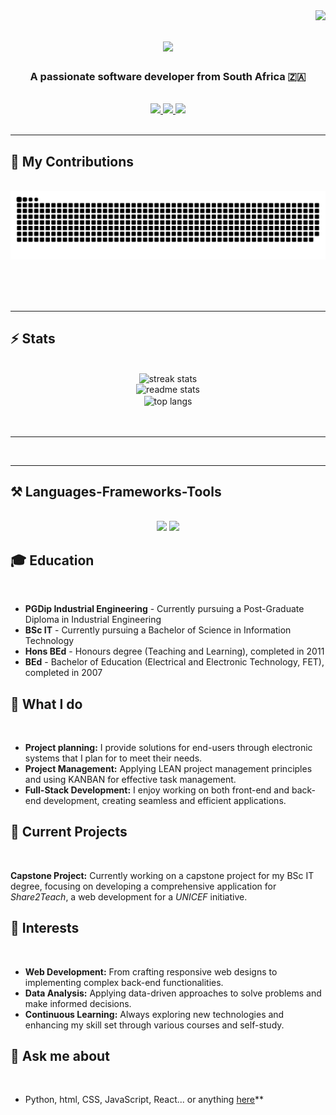 <img align="right" src="https://visitor-badge.laobi.icu/badge?page_id=WLHeyneke.WLHeyneke" />

<h1 align="center">
    <img src="https://readme-typing-svg.herokuapp.com/?font=Century+Gothic+PT+Serif&size=35&center=true&vCenter=true&width=500&height=70&duration=4000&lines=Hi+There!+👋;+I'm+Willem+Heyneke!;" />
</h1>

<h3 align="center">A passionate software developer from South Africa 🇿🇦</h3>

<br/>

<div align="center"> 
  <a href="mailto:willieheyneke@gmail.com">
    <img src="https://img.shields.io/badge/Gmail-333333?style=for-the-badge&logo=gmail&logoColor=red" />
  </a>
  <a href="https://linkedin.com/in/willie-heyneke-9149aaa7" target="_blank">
    <img src="https://img.shields.io/badge/LinkedIn-0077B5?style=for-the-badge&logo=linkedin&logoColor=white" target="_blank" />
  </a>
  <a href="https://salesp07.github.io" target="_blank">
     <img src="https://img.shields.io/badge/Portfolio-FF5722?style=for-the-badge&logo=todoist&logoColor=white" target="_blank" />
  </a>
</div>

<br/>
<hr/>

<div align="left">
  <h2>🐍 My Contributions</h2>
  <br>
    <div align="center">
  <img alt="snake eating my contributions" src="https://raw.githubusercontent.com/WLHeyneke/WLHeyneke/output/github-contribution-grid-snake.svg" />
  
  <br/><br/><br/>
</div>

<hr/>

<h2 align="left">⚡ Stats</h2>
<br>
<div align=center>
  <img width=390 src="https://github-readme-streak-stats-WLHeyneke.vercel.app/?user=WLHeyneke&count_private=true&theme=react&border_radius=10" alt="streak stats"/>
  <br/>
    <div align=center>
  <img width=390 src="https://github-readme-stats-WLHeyneke.vercel.app/api?username=WLHeyneke&count_private=true&show_icons=true&theme=react&rank_icon=github&border_radius=10" alt="readme stats" />
  <br/>
    <div align=center>
  <img width=325 align="center" src="https://github-readme-stats-WLHeyneke.vercel.app/api/top-langs/?username=WLHeyneke&hide=HTML&langs_count=8&layout=compact&theme=react&border_radius=10&size_weight=0.5&count_weight=0.5&exclude_repo=github-readme-stats" alt="top langs" />
  <br/>
</div>
<br/><br/>
<hr/>
<br/>
        
 </div>

 <hr/>
 
<h2 align="left">⚒️ Languages-Frameworks-Tools</h2>
<br/>
<div align="center">
    <img src="https://skillicons.dev/icons?i=react,html,css,vscode,github,tailwind,git,r" />
    <img src="https://skillicons.dev/icons?i=nodejs,express,python,javascript,c#,c++,c,java,nextjs,,mongodb,mysql" /><br>
</div>

<div align="left">
  <h2> 🎓 Education</h2>
  <br>
    
* **PGDip Industrial Engineering** - Currently pursuing a Post-Graduate Diploma in Industrial Engineering
* **BSc IT** - Currently pursuing a Bachelor of Science in Information Technology
* **Hons BEd** - Honours degree (Teaching and Learning), completed in 2011
* **BEd** - Bachelor of Education (Electrical and Electronic Technology, FET), completed in 2007

<div align="left">
  <h2> 💼 What I do</h2>
  <br>
    
 * **Project planning:** I provide solutions for end-users through electronic systems that I plan for to meet their needs.
 * **Project Management:** Applying LEAN project management principles and using KANBAN for effective task management.
 * **Full-Stack Development:** I enjoy working on both front-end and back-end development, creating seamless and efficient applications.

<div align="left">
  <h2> 💾 Current Projects</h2>
  <br>
    
**Capstone Project:** Currently working on a capstone project for my BSc IT degree, focusing on developing a comprehensive application for *Share2Teach*, a web development for a *UNICEF* initiative.

<div align="left">
  <h2> 🎯 Interests</h2>
  <br>

* **Web Development:** From crafting responsive web designs to implementing complex back-end functionalities.
* **Data Analysis:** Applying data-driven approaches to solve problems and make informed decisions.
* **Continuous Learning:** Always exploring new technologies and enhancing my skill set through various courses and self-study.

<div align="left">
  <h2> 💬 Ask me about</h2>
  <br>
    
* Python, html, CSS, JavaScript, React... or anything [here](https://github.com/WLHeyneke/WLHeyneke/issues)**


<!--
**WLHeyneke/WLHeyneke** is a ✨ _special_ ✨ repository because its README.md (this file) appears on your GitHub profile.

Here are some ideas to get you started:

- 🔭 I’m currently working on ...
- 🌱 I’m currently learning ...
- 👯 I’m looking to collaborate on ...
- 🤔 I’m looking for help with ...
- 💬 Ask me about ...
- 📫 How to reach me: ...
- 😄 Pronouns: ...
- ⚡ Fun fact: ...
-->
